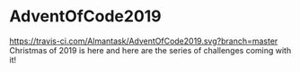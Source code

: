 # AdventOfCode2019
https://travis-ci.com/Almantask/AdventOfCode2019.svg?branch=master
Christmas of 2019 is here and here are the series of challenges coming with it!
